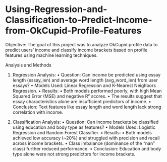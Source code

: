 # Using-Regression-and-Classification-to-Predict-Income-from-OkCupid-Profile-Features

Objective:
The goal of this project was to analyze OkCupid profile data to predict users’ income and classify income brackets based on profile features using machine learning techniques.

Analysis and Methods
1.	Regression Analysis:
	•	Question: Can income be predicted using essay length (essay_len) and average word length (avg_word_len) from user essays?
	•	Models Used: Linear Regression and K-Nearest Neighbors Regression.
	•	Results:
	•	Both models performed poorly, with high Mean Squared Error (MSE) and negative R² scores.
	•	The results suggest that essay characteristics alone are insufficient predictors of income.
	•	Conclusion: Text features like essay length and word length lack strong correlation with income.

2.	Classification Analysis:
	•	Question: Can income brackets be classified using education and body type as features?
	•	Models Used: Logistic Regression and Random Forest Classifier.
	•	Results:
	•	Both models achieved low accuracy (~20%) and struggled with precision and recall across income brackets.
	•	Class imbalance (dominance of the “nan” class) further reduced performance.
	•	Conclusion: Education and body type alone were not strong predictors for income brackets.
